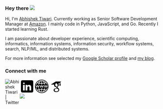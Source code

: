 ### Hey there <img src="https://media.giphy.com/media/hvRJCLFzcasrR4ia7z/giphy.gif" width="25px">

Hi, I'm [Abhishek Tiwari](https://www.abhishek-tiwari.com/). Currently working as Senior Software Development Manager at [Amazon](https://www.aboutamazon.com/). I mainly code in Python, JavaScript, and Go. Recently I started learning Rust.

I am passionate about developer experience, scientific computing, informatics, information systems, information security, workflow systems, search, NLP/ML, and distributed systems. 

For more information see selected my [Google Scholar profile](https://scholar.google.com/citations?user=Mb7eYKYAAAAJ&hl=en) and [my blog](https://www.abhishek-tiwari.com/).

### Connect with me

<a href="https://twitter.com/abhishektiwari">
  <img align="left" alt="Abhishek Tiwari | Twitter" width="48px" src="https://raw.githubusercontent.com/simple-icons/simple-icons/develop/icons/twitter.svg" />
</a>
<a href="https://www.linkedin.com/in/iamabhishektiwari/">
  <img align="left" alt="Abhishek Tiwari | LinkedIN" width="48px" src="https://raw.githubusercontent.com/simple-icons/simple-icons/develop/icons/linkedin.svg" />
</a>
<a href="https://www.abhishek-tiwari.com/">
  <img align="left" alt="Abhishek Tiwari | Blog" width="48px" src="icons8-website-50.png" />
</a>

<a href="[https://www.abhishek-tiwari.com/](https://scholar.google.com/citations?user=Mb7eYKYAAAAJ&hl=en)">
  <img align="left" alt="Google Scholor" width="48px" src="icons8-google-scholar-48.png" />
</a>

<br><br>

![](https://visitor-badge.glitch.me/badge?page_id=abhishektiwari.abhishektiwari)
